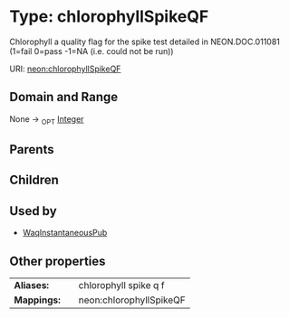 
# Type: chlorophyllSpikeQF


Chlorophyll a quality flag for the spike test detailed in NEON.DOC.011081 (1=fail 0=pass -1=NA (i.e. could not be run))

URI: [neon:chlorophyllSpikeQF](https://data.neonscience.org/chlorophyllSpikeQF)


## Domain and Range

None ->  <sub>OPT</sub> [Integer](types/Integer.md)

## Parents


## Children


## Used by

 * [WaqInstantaneousPub](WaqInstantaneousPub.md)

## Other properties

|  |  |  |
| --- | --- | --- |
| **Aliases:** | | chlorophyll spike q f |
| **Mappings:** | | neon:chlorophyllSpikeQF |

